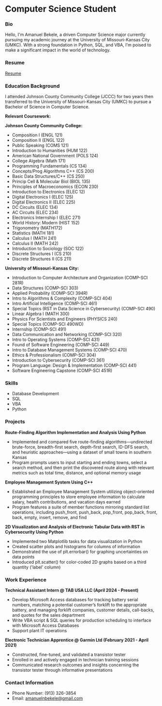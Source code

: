 # Computer Science Student

### Bio

Hello, I'm Amanuel Bekele, a driven Computer Science major currently pursuing my academic journey at the University of Missouri-Kansas City (UMKC). With a strong foundation in Python, SQL, and VBA, I'm poised to make a significant impact in the world of technology.

### Resume
[Resume](file:///C:/Users/amanu/Downloads/Resume%20-%20Amanuel%20Bekele.pdf)

### Education Background

I attended Johnson County Community College (JCCC) for two years then transferred to the University of Missouri-Kansas City (UMKC) to pursue a Bachelor of Science in Computer Science. 

**Relevant Coursework:**

**Johnson County Community College:**
- Composition I (ENGL 121)
- Composition II (ENGL 122)
- Public Speaking (COMS 121)
- Introduction to Humanities (HUM 122)
- American National Government (POLS 124)
- College Algebra (Math 171)
- Programming Fundamentals (CS 134)
- Concepts/Prog Algorithms C++ (CS 200)
- Basic Data Structures/C++ (CS 250)
- Princip Cell & Molecular Biol (BIOL 135)
- Principles of Macroeconomics (ECON 230)
- Introduction to Electronics (ELEC 12)
- Digital Electronics I (ELEC 125)
- Digital Electronics II (ELEC 225)
- DC Circuits (ELEC 134)
- AC Circuits (ELEC 234)
- Electronics Internship I (ELEC 271)
- World History: Modern (HIST 152)
- Trigonometry (MATH172)
- Statistics (MATH 181)
- Calculus I (MATH 241)
- Calculus II (MATH 242)
- Introduction to Sociology (SOC 122)
- Discrete Structures I (CS 210)
- Discrete Structures II (CS 211)

**University of Missouri-Kansas City:** 
- Introduction to Computer Architecture and Organization (COMP-SCI 281R)
- Data Structures (COMP-SCI 303)
- Applied Probability (COMP-SCI 394R)
- Intro to Algorithms & Complexity (COMP-SCI 404)
- Intro Artificial Intelligence (COMP-SCI 461)
- Special Topics (RST in Data Science in Cybersecurity) (COMP-SCI 490)
- Linear Algebra I (MATH 300)
- Physics For Scientists and Engineers (PHYSICS 240)
- Special Topics (COMP-SCI 490WD)
- Internship (COMP-SCI 491)
- Data Communication and Networking (COMP-SCI 320)
- Intro to Operating Systems (COMP-SCI 431)
- Found of Software Engineering (COMP-SCI 449)
- Intro to Database Management Systems (COMP-SCI 470)
- Ethics & Professionalism (COMP-SCI 304)
- Introduction to Cybersecurity (COMP-SCI 361)
- Program Language: Design & Implementation (COMP-SCI 441)
- Software Engineering Capstone (COMP-SCI 451R)

### Skills

- Database Development
- SQL
- VBA
- Python

### Projects

**Route-Finding Algorithm Implementation and Analysis Using Python**
- Implemented and compared five route-finding algorithms—undirected brute-force, breadth-first search, depth-first search, ID-DFS search, and heuristic approaches—using a dataset of small towns in southern Kansas
- Program prompts users to input starting and ending towns, select a search method, and then print the discovered route along with relevant metrics such as total time, distance, and optional memory usage

**Employee Management System Using C++**
- Established an Employee Management System utilizing object-oriented programming principles to store employee information to calculate salary, health contributions, and vacation days earned
- Program features a suite of member functions mirroring standard list operations, including push_front, push_back, pop_front, pop_back, front, back, empty, insert, remove, and find

**2D Visualization and Analysis of Electronic Tabular Data with RST in Cybersecurity Using Python**
- Implemented two Matplotlib tasks for data visualization in Python
- Created scatter plots and histograms for columns of information
- Demonstrated the use of plt.errorbar() for graphing uncertainties on data points
- Introduced plt.scatter() for color-coded 2D graphs based on a third quantity ('label' column)

### Work Experience

**Technical Assistant Intern @ TAB USA LLC (April 2024 - Present)**
- Develop Microsoft Access databases for tracking battery serial numbers, matching a potential customer’s forklift to the appropriate battery, and managing forklift companies, customer details, call-backs, and quotes for the sales department
- Write VBA script & SQL queries for production scheduling to interface with Microsoft Access Databases
- Support plant IT operations
  
**Electronic Technician Apprentice @ Garmin Ltd (February 2021 - April 2021)**
- Constructed, fine-tuned, and validated a transistor tester
- Enrolled in and actively engaged in technician training sessions
- Communicated research outcomes and insights concerning the transistor tester through informative presentations

### Contact Information

- Phone Number: (913) 326-3854
- Email: amanuelnbekele@gmail.com
